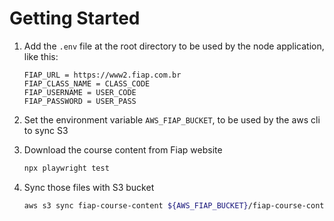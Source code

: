 # Getting Started

1. Add the `.env` file at the root directory to be used by the node application, like this:
    ```properties
    FIAP_URL = https://www2.fiap.com.br
    FIAP_CLASS_NAME = CLASS_CODE
    FIAP_USERNAME = USER_CODE
    FIAP_PASSWORD = USER_PASS
    ```

2. Set the environment variable `AWS_FIAP_BUCKET`, to be used by the aws cli to sync S3

3. Download the course content from Fiap website
    ```bash
    npx playwright test
    ```

4. Sync those files with S3 bucket
    ```bash
    aws s3 sync fiap-course-content ${AWS_FIAP_BUCKET}/fiap-course-content
    ```